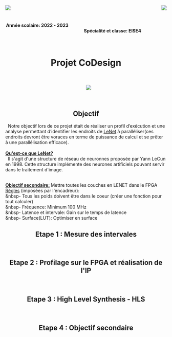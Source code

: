<p>
  <img src= https://github.com/kibouasteve/CoDesign/assets/71629695/5523b2d0-aeb7-485c-8bdd-dbb5c23ea22e p align="left">
  <img src=https://github.com/kibouasteve/CoDesign/assets/71629695/ee78a014-0f7c-4ffa-82ed-bfce217817c7  p align ="right">
</p>

<br>
<br>

<h4>
  <h4 align ="center">Année scolaire: 2022 - 2023    
  &nbsp &nbsp &nbsp &nbsp &nbsp &nbsp &nbsp &nbsp &nbsp &nbsp &nbsp &nbsp &nbsp &nbsp &nbsp &nbsp &nbsp &nbsp &nbsp &nbsp &nbsp &nbsp &nbsp &nbsp &nbsp &nbsp &nbsp &nbsp &nbsp &nbsp &nbsp &nbsp &nbsp &nbsp     &nbsp &nbsp &nbsp &nbsp &nbsp &nbsp &nbsp &nbsp &nbsp &nbsp &nbsp &nbsp &nbsp &nbsp &nbsp &nbsp &nbsp &nbsp &nbsp &nbsp &nbsp &nbsp &nbsp &nbsp &nbsp &nbsp &nbsp &nbsp &nbsp &nbsp &nbsp &nbsp &nbsp
  &nbsp &nbsp &nbsp &nbsp 
  Spécialité et classe: EISE4
</h4>
<br>
  
<h1>
 <h1 align ="center">Projet CoDesign
</h1>
<br>
  
<p>
  &nbsp &nbsp &nbsp &nbsp &nbsp &nbsp &nbsp &nbsp &nbsp &nbsp &nbsp &nbsp &nbsp &nbsp &nbsp &nbsp &nbsp &nbsp &nbsp &nbsp &nbsp &nbsp &nbsp &nbsp &nbsp &nbsp &nbsp &nbsp
  &nbsp &nbsp &nbsp &nbsp    
  <img src= https://github.com/kibouasteve/CoDesign/assets/71629695/6517e3ec-59d0-44dd-9ef3-2836e5f5c4d5 p align="center">
</p>
  
<br>
 
<h2>
  <h2 align ="center"> Objectif
</h2> 
&nbsp Notre objectif lors de ce projet était de réaliser un profil d’exécution et une analyse permettant d’identifier les endroits de <ins>LeNet</ins> à
paralléliser(ces endroits devront être voraces en terme de puissance de calcul et se prêter à une parallélisation efficace).
<br>
<br>
<strong><ins>Qu'est-ce que LeNet?</ins></strong>
<br>
&nbsp Il s'agit d'une structure de réseau de neuronnes proposée par Yann LeCun en 1998. Cette structure implémente des neurones artificiels pouvant servir dans le traitement d'image.
<br>
<br>
  
<strong><ins>Objectif secondaire:</ins> </strong>Mettre toutes les couches en LENET dans le FPGA
<br>
<ins>Règles</ins> (imposées par l'encadreur):
<br>
&nbsp- Tous les poids doivent être dans le coeur (créer une fonction pour tout calculer)
<br>
&nbsp- Fréquence: Minimum 100 MHz
<br>
&nbsp- Latence et intervale: Gain sur le temps de latence
<br>
&nbsp- Surface(LUT): Optimiser en surface
<br>

<h2>
  <h2 align ="center"> Etape 1 : Mesure des intervales
</h2>
<br>
  
<h2>
  <h2 align ="center"> Etape 2 : Profilage sur le FPGA et réalisation de l'IP
</h2>
<br>
  
<h2>
  <h2 align ="center"> Etape 3 : High Level Synthesis - HLS
</h2>
<br>
  
<h2>
  <h2 align ="center"> Etape 4 : Objectif secondaire
</h2>
<br>


